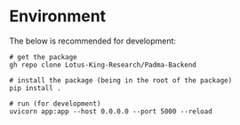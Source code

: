 # Environment

The below is recommended for development:

```
# get the package
gh repo clone Lotus-King-Research/Padma-Backend

# install the package (being in the root of the package)
pip install .

# run (for development)
uvicorn app:app --host 0.0.0.0 --port 5000 --reload
